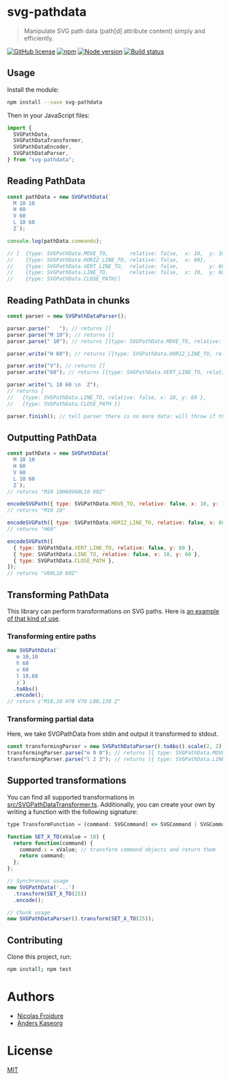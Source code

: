 # svg-pathdata

> Manipulate SVG path data (path[d] attribute content) simply and efficiently.

[![GitHub license](https://img.shields.io/badge/license-MIT-blue.svg)](https://github.com/nfroidure/svg-pathdata/blob/main/LICENSE)
[![npm](https://img.shields.io/npm/v/svg-pathdata.svg)](https://npmjs.com/package/svg-pathdata)
[![Node version](https://img.shields.io/node/v/svg-pathdata.svg)](https://nodejs.org)
[![Build status](https://img.shields.io/github/actions/workflow/status/nfroidure/svg-pathdata/test.yml)](https://github.com/nfroidure/svg-pathdata/actions)

[//]: # "::contents:start"

## Usage

Install the module:

```sh
npm install --save svg-pathdata
```

Then in your JavaScript files:

```js
import {
  SVGPathData,
  SVGPathDataTransformer,
  SVGPathDataEncoder,
  SVGPathDataParser,
} from "svg-pathdata";
```

## Reading PathData

```js
const pathData = new SVGPathData(`
  M 10 10
  H 60
  V 60
  L 10 60
  Z`);

console.log(pathData.commands);

// [  {type: SVGPathData.MOVE_TO,       relative: false,  x: 10,  y: 10},
//    {type: SVGPathData.HORIZ_LINE_TO, relative: false,  x: 60},
//    {type: SVGPathData.VERT_LINE_TO,  relative: false,          y: 60},
//    {type: SVGPathData.LINE_TO,       relative: false,  x: 10,  y: 60},
//    {type: SVGPathData.CLOSE_PATH}]
```

## Reading PathData in chunks

```js
const parser = new SVGPathDataParser();

parser.parse("   "); // returns []
parser.parse("M 10"); // returns []
parser.parse(" 10"); // returns [{type: SVGPathData.MOVE_TO, relative: false, x: 10, y: 10 }]

parser.write("H 60"); // returns [{type: SVGPathData.HORIZ_LINE_TO, relative: false, x: 60 }]

parser.write("V"); // returns []
parser.write("60"); // returns [{type: SVGPathData.VERT_LINE_TO, relative: false, y: 60 }]

parser.write("L 10 60 \n  Z");
// returns [
//   {type: SVGPathData.LINE_TO, relative: false, x: 10, y: 60 },
//   {type: SVGPathData.CLOSE_PATH }]

parser.finish(); // tell parser there is no more data: will throw if there are unfinished commands.
```

## Outputting PathData

```js
const pathData = new SVGPathData(`
  M 10 10
  H 60
  V 60
  L 10 60
  Z`);
// returns "M10 10H60V60L10 60Z"

encodeSVGPath({ type: SVGPathData.MOVE_TO, relative: false, x: 10, y: 10 });
// returns "M10 10"

encodeSVGPath({ type: SVGPathData.HORIZ_LINE_TO, relative: false, x: 60 });
// returns "H60"

encodeSVGPath([
  { type: SVGPathData.VERT_LINE_TO, relative: false, y: 60 },
  { type: SVGPathData.LINE_TO, relative: false, x: 10, y: 60 },
  { type: SVGPathData.CLOSE_PATH },
]);
// returns "V60L10 60Z"
```

## Transforming PathData

This library can perform transformations on SVG paths. Here is
[an example of that kind of use](https://github.com/nfroidure/svgicons2svgfont/blob/aa6df0211419e9d61c417c63bcc353f0cb2ea0c8/src/index.js#L192).

### Transforming entire paths

```js
new SVGPathData(`
   m 10,10
   h 60
   v 60
   l 10,60
   z`)
  .toAbs()
  .encode();
// return s"M10,10 H70 V70 L80,130 Z"
```

### Transforming partial data

Here, we take SVGPathData from stdin and output it transformed to stdout.

```js
const transformingParser = new SVGPathDataParser().toAbs().scale(2, 2);
transformingParser.parse("m 0 0"); // returns [{ type: SVGPathData.MOVE_TO,       relative: false, x: 0, y: 0 }]
transformingParser.parse("l 2 3"); // returns [{ type: SVGPathData.LINE_TO,       relative: false, x: 4, y: 6 }]
```

## Supported transformations

You can find all supported transformations in
[src/SVGPathDataTransformer.ts](https://github.com/nfroidure/SVGPathData/blob/master/src/SVGPathDataTransformer.ts#L47).
Additionally, you can create your own by writing a function with the following
signature:

```js
type TransformFunction = (command: SVGCommand) => SVGCommand | SVGCommand[];

function SET_X_TO(xValue = 10) {
  return function(command) {
    command.x = xValue; // transform command objects and return them
    return command;
  };
};

// Synchronous usage
new SVGPathData('...')
  .transform(SET_X_TO(25))
  .encode();

// Chunk usage
new SVGPathDataParser().transform(SET_X_TO(25));
```

## Contributing

Clone this project, run:

```sh
npm install; npm test
```

[//]: # "::contents:end"

# Authors

- [Nicolas Froidure](https://insertafter.com/en/index.html)
- [Anders Kaseorg](mailto:andersk@mit.edu)

# License

[MIT](https://github.com/nfroidure/svg-pathdata/blob/main/LICENSE)
